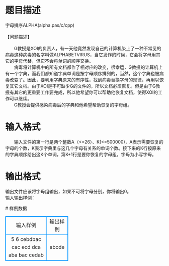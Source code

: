 # 

 
 # 题目描述 
<p>
字母排序ALPHA(alpha.pas/c/cpp)<br><br>【问题描述】<br><br>　　G教授是XOI的负责人，有一天他竟然发现自己的计算机染上了一种不常见的病毒这种病毒的名字叫做ALPHABETVIRUS，当它发作的时候，它会将字母用其它的字母代替，但它不会将单词的顺序交换。<br>　　病毒将计算机中的所有文档都作了相对应的改变，很幸运，G教授的计算机上有一个字典，而我们都知道字典单词是按字母顺序排列的，当然，这个字典也被病毒改变了。因此，要利用字典原来的有序性，找到病毒替换字母的规律，再用以恢复其它文档。由于XOI是不可缺少G的文件的，所以文档必须恢复。但是由于G教授有其它的更重要工作要完成，所以他希望你可以帮助他恢复文档，使得XOI的工作可以继续。<br>　　G教授会提供感染病毒后的字典和他希望帮助恢复的字母组。<br></p> 

 
 # 输入格式 
<p>
　　输入文件的第一行是两个整数A（<=26）、K(<=500000)，A表示需要恢复的字母的个数，K表示字典里与这几个字母有关系的单词个数。接下来的K行按原来的字典顺序给出这K个单词，第K+1行是要你恢复的字母组，字母为小写字母。</p> 

 
 # 输出格式 
<p>
输出文件应该将字母组输出，如果不可将字母分别，你将输出0。<br>输入输出样例：<br></p> 
# 样例数据
<style>
        table,table tr th, table tr td { border:1px solid #0094ff; }
        table { width: 200px; min-height: 25px; line-height: 25px; text-align: center; border-collapse: collapse;}   
    </style>
<table>
	<tr>
		<td>输入样例</td>
		<td>输出样例</td>
	</tr>
<tr><td>5  6 
cebdbac
cac
ecd
dca
aba
bac
cedab
</td><td>
abcde
</td></tr></table>
